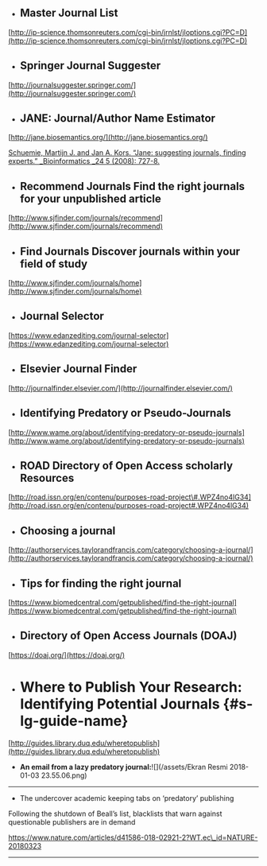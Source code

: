 * ## Master Journal List

[http://ip-science.thomsonreuters.com/cgi-bin/jrnlst/jloptions.cgi?PC=D](http://ip-science.thomsonreuters.com/cgi-bin/jrnlst/jloptions.cgi?PC=D)

* ## Springer Journal Suggester

[http://journalsuggester.springer.com/](http://journalsuggester.springer.com/)

* ## JANE: Journal/Author Name Estimator

[http://jane.biosemantics.org/](http://jane.biosemantics.org/)

[Schuemie, Martijn J. and Jan A. Kors. “Jane: suggesting journals, finding experts.”  \_Bioinformatics \_24 5 \(2008\): 727-8.](https://www.semanticscholar.org/paper/Jane-suggesting-journals-finding-experts-Schuemie-Kors/1a32dc12351667a021a1afffbb053282083b29b8)

* ## Recommend Journals Find the right journals for your unpublished article

[http://www.sjfinder.com/journals/recommend](http://www.sjfinder.com/journals/recommend)

* ## Find Journals Discover journals within your field of study

[http://www.sjfinder.com/journals/home](http://www.sjfinder.com/journals/home)

* ## Journal Selector

[https://www.edanzediting.com/journal-selector](https://www.edanzediting.com/journal-selector)

* ## Elsevier Journal Finder

[http://journalfinder.elsevier.com/](http://journalfinder.elsevier.com/)

* ## Identifying Predatory or Pseudo-Journals

[http://www.wame.org/about/identifying-predatory-or-pseudo-journals](http://www.wame.org/about/identifying-predatory-or-pseudo-journals)

* ## ROAD Directory of Open Access scholarly Resources

[http://road.issn.org/en/contenu/purposes-road-project\#.WPZ4no4lG34](http://road.issn.org/en/contenu/purposes-road-project#.WPZ4no4lG34)

* ## Choosing a journal

[http://authorservices.taylorandfrancis.com/category/choosing-a-journal/](http://authorservices.taylorandfrancis.com/category/choosing-a-journal/)

* ## Tips for finding the right journal

[https://www.biomedcentral.com/getpublished/find-the-right-journal](https://www.biomedcentral.com/getpublished/find-the-right-journal)

* ## Directory of Open Access Journals \(DOAJ\)

[https://doaj.org/](https://doaj.org/)

* # Where to Publish Your Research: Identifying Potential Journals {#s-lg-guide-name}

[http://guides.library.duq.edu/wheretopublish](http://guides.library.duq.edu/wheretopublish)

* **An email from a lazy predatory journal:**![](/assets/Ekran Resmi 2018-01-03 23.55.06.png)

---

* The undercover academic keeping tabs on ‘﻿predatory’ publishing

Following the shutdown of Beall’s list, blacklists that warn against questionable publishers are in demand

https://www.nature.com/articles/d41586-018-02921-2?WT.ec\_id=NATURE-20180323

---



